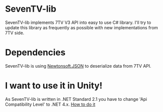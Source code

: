 # SevenTV-lib
SevenTV-lib implements 7TV V3 API into easy to use C# library. I'll try to update this library as frequently as possible with new implementations from 7TV side.

# Dependencies
SevenTV-lib is using [Newtonsoft.JSON](https://www.newtonsoft.com/json) to deserialize data from 7TV API.

# I want to use it in Unity!
As SevenTV-lib is written in .NET Standard 2.1 you have to change 'Api Compatibility Level' to .NET 4.x.
[How to do it](https://learn.microsoft.com/en-us/visualstudio/gamedev/unity/unity-scripting-upgrade)
